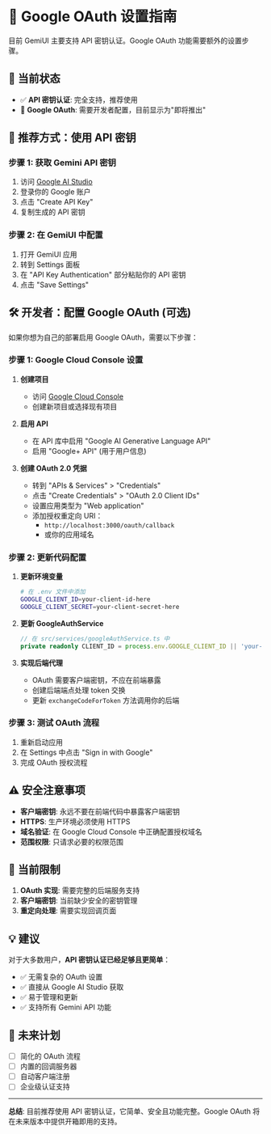# 🔐 Google OAuth 设置指南

目前 GemiUI 主要支持 API 密钥认证。Google OAuth 功能需要额外的设置步骤。

## 🎯 当前状态

- ✅ **API 密钥认证**: 完全支持，推荐使用
- 🚧 **Google OAuth**: 需要开发者配置，目前显示为"即将推出"

## 🚀 推荐方式：使用 API 密钥

### 步骤 1: 获取 Gemini API 密钥
1. 访问 [Google AI Studio](https://aistudio.google.com/apikey)
2. 登录你的 Google 账户
3. 点击 "Create API Key"
4. 复制生成的 API 密钥

### 步骤 2: 在 GemiUI 中配置
1. 打开 GemiUI 应用
2. 转到 Settings 面板
3. 在 "API Key Authentication" 部分粘贴你的 API 密钥
4. 点击 "Save Settings"

## 🛠️ 开发者：配置 Google OAuth (可选)

如果你想为自己的部署启用 Google OAuth，需要以下步骤：

### 步骤 1: Google Cloud Console 设置

1. **创建项目**
   - 访问 [Google Cloud Console](https://console.cloud.google.com/)
   - 创建新项目或选择现有项目

2. **启用 API**
   - 在 API 库中启用 "Google AI Generative Language API"
   - 启用 "Google+ API" (用于用户信息)

3. **创建 OAuth 2.0 凭据**
   - 转到 "APIs & Services" > "Credentials"
   - 点击 "Create Credentials" > "OAuth 2.0 Client IDs"
   - 设置应用类型为 "Web application"
   - 添加授权重定向 URI：
     - `http://localhost:3000/oauth/callback`
     - 或你的应用域名

### 步骤 2: 更新代码配置

1. **更新环境变量**
   ```bash
   # 在 .env 文件中添加
   GOOGLE_CLIENT_ID=your-client-id-here
   GOOGLE_CLIENT_SECRET=your-client-secret-here
   ```

2. **更新 GoogleAuthService**
   ```typescript
   // 在 src/services/googleAuthService.ts 中
   private readonly CLIENT_ID = process.env.GOOGLE_CLIENT_ID || 'your-client-id'
   ```

3. **实现后端代理**
   - OAuth 需要客户端密钥，不应在前端暴露
   - 创建后端端点处理 token 交换
   - 更新 `exchangeCodeForToken` 方法调用你的后端

### 步骤 3: 测试 OAuth 流程

1. 重新启动应用
2. 在 Settings 中点击 "Sign in with Google"
3. 完成 OAuth 授权流程

## ⚠️ 安全注意事项

- **客户端密钥**: 永远不要在前端代码中暴露客户端密钥
- **HTTPS**: 生产环境必须使用 HTTPS
- **域名验证**: 在 Google Cloud Console 中正确配置授权域名
- **范围权限**: 只请求必要的权限范围

## 🔧 当前限制

1. **OAuth 实现**: 需要完整的后端服务支持
2. **客户端密钥**: 当前缺少安全的密钥管理
3. **重定向处理**: 需要实现回调页面

## 💡 建议

对于大多数用户，**API 密钥认证已经足够且更简单**：

- ✅ 无需复杂的 OAuth 设置
- ✅ 直接从 Google AI Studio 获取
- ✅ 易于管理和更新
- ✅ 支持所有 Gemini API 功能

## 🚀 未来计划

- [ ] 简化的 OAuth 流程
- [ ] 内置的回调服务器
- [ ] 自动客户端注册
- [ ] 企业级认证支持

---

**总结**: 目前推荐使用 API 密钥认证，它简单、安全且功能完整。Google OAuth 将在未来版本中提供开箱即用的支持。